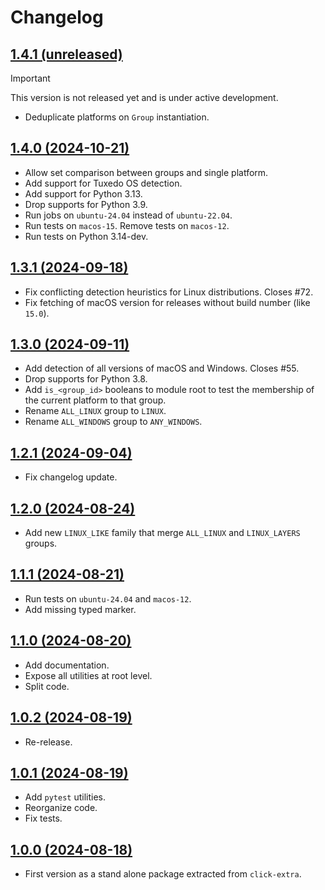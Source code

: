 # Changelog

## [1.4.1 (unreleased)](https://github.com/kdeldycke/extra-platforms/compare/v1.4.0...main)

> [!IMPORTANT]
> This version is not released yet and is under active development.

- Deduplicate platforms on `Group` instantiation.

## [1.4.0 (2024-10-21)](https://github.com/kdeldycke/extra-platforms/compare/v1.3.1...v1.4.0)

- Allow set comparison between groups and single platform.
- Add support for Tuxedo OS detection.
- Add support for Python 3.13.
- Drop supports for Python 3.9.
- Run jobs on `ubuntu-24.04` instead of `ubuntu-22.04`.
- Run tests on `macos-15`. Remove tests on `macos-12`.
- Run tests on Python 3.14-dev.

## [1.3.1 (2024-09-18)](https://github.com/kdeldycke/extra-platforms/compare/v1.3.0...v1.3.1)

- Fix conflicting detection heuristics for Linux distributions. Closes #72.
- Fix fetching of macOS version for releases without build number (like `15.0`).

## [1.3.0 (2024-09-11)](https://github.com/kdeldycke/extra-platforms/compare/v1.2.1...v1.3.0)

- Add detection of all versions of macOS and Windows. Closes #55.
- Drop supports for Python 3.8.
- Add `is_<group_id>` booleans to module root to test the membership of the current platform to that group.
- Rename `ALL_LINUX` group to `LINUX`.
- Rename `ALL_WINDOWS` group to `ANY_WINDOWS`.

## [1.2.1 (2024-09-04)](https://github.com/kdeldycke/extra-platforms/compare/v1.2.0...v1.2.1)

- Fix changelog update.

## [1.2.0 (2024-08-24)](https://github.com/kdeldycke/extra-platforms/compare/v1.1.1...v1.2.0)

- Add new `LINUX_LIKE` family that merge `ALL_LINUX` and `LINUX_LAYERS` groups.

## [1.1.1 (2024-08-21)](https://github.com/kdeldycke/extra-platforms/compare/v1.1.0...v1.1.1)

- Run tests on `ubuntu-24.04` and `macos-12`.
- Add missing typed marker.

## [1.1.0 (2024-08-20)](https://github.com/kdeldycke/extra-platforms/compare/v1.0.2...v1.1.0)

- Add documentation.
- Expose all utilities at root level.
- Split code.

## [1.0.2 (2024-08-19)](https://github.com/kdeldycke/extra-platforms/compare/v1.0.1...v1.0.2)

- Re-release.

## [1.0.1 (2024-08-19)](https://github.com/kdeldycke/extra-platforms/compare/v1.0.0...v1.0.1)

- Add `pytest` utilities.
- Reorganize code.
- Fix tests.

## [1.0.0 (2024-08-18)](https://github.com/kdeldycke/extra-platforms/compare/90ddb60...v1.0.0)

- First version as a stand alone package extracted from `click-extra`.
